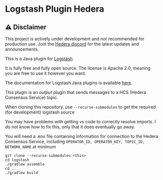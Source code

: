 # Logstash Plugin Hedera

## ⚠️ Disclaimer

This project is actively under development and not recommended for production use. 
Join the [Hedera discord](https://hedera.com/discord) for the latest updates and announcements.

This is a Java plugin for [Logstash](https://github.com/elastic/logstash).

It is fully free and fully open source. The license is Apache 2.0, meaning you are free to use it however you want.

The documentation for Logstash Java plugins is available [here](https://www.elastic.co/guide/en/logstash/6.7/contributing-java-plugin.html).

This plugin is an _output_ plugin that sends messages to a HCS (Hedera Consensus Service) topic. 

When cloning this repository, use `--recurse-submodules` to get the required (for development) logstash source

You may have problems with getting vs code to correctly resolve imports. I do not know how to fix this, only that it does eventually go away.

You will need a .env file containing information for connection to the Hedera Consensus Service, including `OPERATOR_ID, OPERATOR_KEY, TOPIC_ID, NETWORK_NAME` at minimum

```
git clone --recurse-submodules <this>
cd logstash
./gradlew assemble
cd ..
./gradlew build
```
